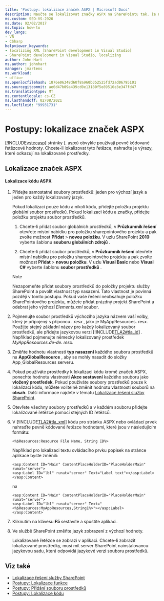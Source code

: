 ```yaml
---
title: 'Postupy: lokalizace značek ASPX | Microsoft Docs'
description: Naučte se lokalizovat značky ASPX na SharePointu tak, že nahradíte pevně kódované řetězcové hodnoty výrazy, které odkazují na lokalizované prostředky.
ms.custom: SEO-VS-2020
ms.date: 02/02/2017
ms.topic: how-to
dev_langs:
- VB
- CSharp
helpviewer_keywords:
- localizing XML [SharePoint development in Visual Studio]
- SharePoint development in Visual Studio, localizing
author: John-Hart
ms.author: johnhart
manager: jmartens
ms.workload:
- office
ms.openlocfilehash: 1876e06348d60f8a960b352525fd72ad06795101
ms.sourcegitcommit: ae6d47b09a439cd0e13180f5e89510e3e347fd47
ms.translationtype: MT
ms.contentlocale: cs-CZ
ms.lasthandoff: 02/08/2021
ms.locfileid: "99931731"
---
```

# <a name="how-to-localize-aspx-markup"></a>Postupy: lokalizace značek ASPX
  [!INCLUDE[vstecasp](../sharepoint/includes/vstecasp-md.md)] stránky (. aspx) obvykle používají pevně kódované řetězcové hodnoty. Chcete-li lokalizovat tyto řetězce, nahraďte je výrazy, které odkazují na lokalizované prostředky.

## <a name="localize-aspx-markup"></a>Lokalizace značek ASPX

#### <a name="to-localize-aspx-markup"></a>Lokalizace kódu ASPX

1. Přidejte samostatné soubory prostředků: jeden pro výchozí jazyk a jeden pro každý lokalizovaný jazyk.

     Pokud lokalizaci pouze kódu a nikoli kódu, přidejte položku projektu globální soubor prostředků. Pokud lokalizaci kódu a značky, přidejte položku projektu soubor prostředků.

    1. Chcete-li přidat soubor globálních prostředků, v **Průzkumník řešení** otevřete místní nabídku pro položku sharepointového projektu a pak zvolte možnost **Přidat**  >  **novou položku**. V uzlu SharePoint **2010** vyberte šablonu **souboru globálních zdrojů** .

    2. Chcete-li přidat soubor prostředků, v **Průzkumník řešení** otevřete místní nabídku pro položku sharepointového projektu a pak zvolte možnost **Přidat**  >  **novou položku**. V uzlu **Visual Basic** nebo **Visual C#** vyberte šablonu **soubor prostředků** .

    > [!NOTE]
    > Nezapomeňte přidat soubory prostředků do položky projektu služby SharePoint a povolit vlastnost typ nasazení. Tato vlastnost je povinná později v tomto postupu. Pokud vaše řešení neobsahuje položku SharePointového projektu, můžete přidat prázdný projekt SharePoint a odebrat jeho výchozí *Elements.xml* soubor.

2. Pojmenujte soubor prostředků výchozího jazyka názvem vaší volby, který je připojený s příponou *. resx* , jako je MyAppResources. resx. Použijte stejný základní název pro každý lokalizovaný soubor prostředků, ale přidejte jazykovou verzi [!INCLUDE[TLA2#tla_id](../sharepoint/includes/tla2sharptla-id-md.md)] . Například pojmenujte německý lokalizovaný prostředek *MyAppResources.de-de. resx*.

3. Změňte hodnotu vlastnosti **typ nasazení** každého souboru prostředků na **AppGlobalResource** , aby se mohly nasadit do složky App_GlobalResources serveru.

4. Pokud používáte prostředky k lokalizaci kódu kromě značek ASPX, ponechte hodnotu vlastnosti **Akce sestavení** každého souboru jako **vložený prostředek**. Pokud používáte soubory prostředků pouze k lokalizaci kódu, můžete volitelně změnit hodnotu vlastnosti souborů na **obsah**. Další informace najdete v tématu [Lokalizace řešení služby SharePoint](../sharepoint/localizing-sharepoint-solutions.md).

5. Otevřete všechny soubory prostředků a v každém souboru přidejte lokalizované řetězce pomocí stejných ID řetězců.

6. V [!INCLUDE[TLA2#tla_xml](../sharepoint/includes/tla2sharptla-xml-md.md)] kódu pro stránku ASPX nebo ovládací prvek nahraďte pevně kódované řetězce hodnotami, které jsou v následujícím formátu:

    ```aspx-csharp
    <%$Resources:Resource File Name, String ID%>
    ```

     Například pro lokalizaci textu ovládacího prvku popisek na stránce aplikace byste změnili:

    ```aspx-csharp
    <asp:Content ID="Main" ContentPlaceHolderID="PlaceHolderMain" runat="server">
    <asp:Label ID="lbl" runat="server" Text="Label text"></asp:Label>
    </asp:Content>
    ```

     na

    ```aspx-csharp
    <asp:Content ID="Main" ContentPlaceHolderID="PlaceHolderMain" runat="server">
    <asp:Label ID="lbl" runat="server" Text="<%$Resources:MyAppResources,String1%>"></asp:Label>
    </asp:Content>
    ```

7. Kliknutím na klávesu **F5** sestavíte a spustíte aplikaci.

8. Ve službě SharePoint změňte jazyk zobrazení z výchozí hodnoty.

     Lokalizované řetězce se zobrazí v aplikaci. Chcete-li zobrazit lokalizované prostředky, musí mít server SharePoint nainstalovanou jazykovou sadu, která odpovídá jazykové verzi souboru prostředků.

## <a name="see-also"></a>Viz také
- [Lokalizace řešení služby SharePoint](../sharepoint/localizing-sharepoint-solutions.md)
- [Postupy: Lokalizace funkce](../sharepoint/how-to-localize-a-feature.md)
- [Postupy: Přidání souboru prostředků](../sharepoint/how-to-add-a-resource-file.md)
- [Postupy: Lokalizace kódu](../sharepoint/how-to-localize-code.md)
